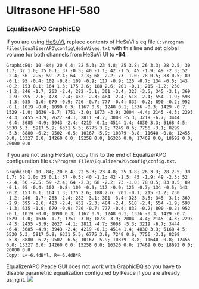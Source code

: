 # Ultrasone HFI-580
### EqualizerAPO GraphicEQ
If you are using [HeSuVi](https://sourceforge.net/projects/hesuvi/), replace contents of HeSuVi's eq file `C:\Program Files\EqualizerAPO\config\HeSuVi\eq.txt` with this line and set global volume for both channels from HeSuVi UI to **-64**.
```
GraphicEQ: 10 -84; 20 6.4; 22 5.3; 23 4.8; 25 3.8; 26 3.3; 28 2.5; 30 1.7; 32 1.0; 35 0.1; 37 -0.5; 40 -1.1; 42 -1.5; 45 -1.9; 49 -2.3; 52 -2.4; 56 -2.5; 59 -2.4; 64 -2.3; 68 -2.2; 73 -1.0; 78 0.5; 83 0.5; 89 -0.1; 95 -0.4; 102 -0.8; 109 -0.9; 117 -0.9; 125 -0.7; 134 -0.5; 143 -0.2; 153 0.1; 164 1.3; 175 2.6; 188 2.6; 201 -0.1; 215 -1.2; 230 -1.2; 246 -1.7; 263 -2.4; 282 -3.1; 301 -3.4; 323 -3.5; 345 -3.1; 369 -2.9; 395 -2.6; 423 -2.4; 452 -2.3; 484 -2.4; 518 -2.4; 554 -1.9; 593 -1.3; 635 -1.0; 679 -0.9; 726 -0.7; 777 -0.4; 832 -0.2; 890 -0.2; 952 -0.1; 1019 -0.0; 1090 0.3; 1167 0.9; 1248 0.1; 1336 -0.3; 1429 -0.7; 1529 -1.0; 1636 -1.7; 1751 -3.0; 1873 -3.9; 2004 -4.4; 2145 -4.3; 2295 -4.3; 2455 -3.9; 2627 -4.1; 2811 -4.7; 3008 -5.3; 3219 -6.7; 3444 -6.4; 3685 -4.9; 3943 -2.4; 4219 -0.1; 4514 1.4; 4830 3.3; 5168 4.5; 5530 5.3; 5917 5.9; 6331 5.5; 6775 3.9; 7249 0.6; 7756 -3.1; 8299 -5.3; 8880 -6.2; 9502 -6.5; 10167 -5.9; 10879 -3.8; 11640 -0.8; 12455 0.0; 13327 0.0; 14260 0.0; 15258 0.0; 16326 0.0; 17469 0.0; 18692 0.0; 20000 0.0
```
If you are not using HeSuVi, copy this to the end of EqualizerAPO configuration file `C:\Program Files\EqualizerAPO\config\config.txt`.
```
GraphicEQ: 10 -84; 20 6.4; 22 5.3; 23 4.8; 25 3.8; 26 3.3; 28 2.5; 30 1.7; 32 1.0; 35 0.1; 37 -0.5; 40 -1.1; 42 -1.5; 45 -1.9; 49 -2.3; 52 -2.4; 56 -2.5; 59 -2.4; 64 -2.3; 68 -2.2; 73 -1.0; 78 0.5; 83 0.5; 89 -0.1; 95 -0.4; 102 -0.8; 109 -0.9; 117 -0.9; 125 -0.7; 134 -0.5; 143 -0.2; 153 0.1; 164 1.3; 175 2.6; 188 2.6; 201 -0.1; 215 -1.2; 230 -1.2; 246 -1.7; 263 -2.4; 282 -3.1; 301 -3.4; 323 -3.5; 345 -3.1; 369 -2.9; 395 -2.6; 423 -2.4; 452 -2.3; 484 -2.4; 518 -2.4; 554 -1.9; 593 -1.3; 635 -1.0; 679 -0.9; 726 -0.7; 777 -0.4; 832 -0.2; 890 -0.2; 952 -0.1; 1019 -0.0; 1090 0.3; 1167 0.9; 1248 0.1; 1336 -0.3; 1429 -0.7; 1529 -1.0; 1636 -1.7; 1751 -3.0; 1873 -3.9; 2004 -4.4; 2145 -4.3; 2295 -4.3; 2455 -3.9; 2627 -4.1; 2811 -4.7; 3008 -5.3; 3219 -6.7; 3444 -6.4; 3685 -4.9; 3943 -2.4; 4219 -0.1; 4514 1.4; 4830 3.3; 5168 4.5; 5530 5.3; 5917 5.9; 6331 5.5; 6775 3.9; 7249 0.6; 7756 -3.1; 8299 -5.3; 8880 -6.2; 9502 -6.5; 10167 -5.9; 10879 -3.8; 11640 -0.8; 12455 0.0; 13327 0.0; 14260 0.0; 15258 0.0; 16326 0.0; 17469 0.0; 18692 0.0; 20000 0.0
Copy: L=-6.4dB*l, R=-6.4dB*R
```
EqualizerAPO Peace GUI does not work with GraphicEQ so you have to disable parametric equalization configured by Peace if you are already using it.
![](https://raw.githubusercontent.com/jaakkopasanen/AutoEq/master/results/Innerfidelity%202017/headphoncecom/onear/Ultrasone%20HFI-580/Ultrasone%20HFI-580.png)
